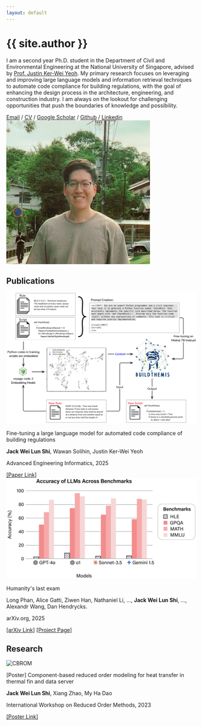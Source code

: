 ```yaml
---
layout: default
---
```


<div class="profile-header">
    <div class="profile-info">
        <h1>{{ site.author }}</h1>
        <p>I am a second year Ph.D. student in the Department of Civil and Environmental Engineering at the National University of Singapore, advised by <a href="https://scholar.google.com/citations?user=m9LF49sAAAAJ&hl=en" target="_blank" rel="noopener noreferrer">Prof. Justin Ker-Wei Yeoh</a>. My primary research focuses on leveraging and improving large language models and information retrieval techniques to automate code compliance for building regulations, with the goal of enhancing the design process in the architecture, engineering, and construction industry. I am always on the lookout for challenging opportunities that push the boundaries of knowledge and possibility. </p>
        <div class="profile-links">
            <a href="mailto:jackswl@u.nus.edu">Email</a> / 
            <a href="/assets/pdf/Jack_Resume_latest.pdf" target="_blank" rel="noopener noreferrer">CV</a> /
            <a href="https://scholar.google.com/citations?user=Pmr3ET4AAAAJ&hl=en" target="_blank" rel="noopener noreferrer">Google Scholar</a> / 
            <a href="https://github.com/jackswl" target="_blank" rel="noopener noreferrer">Github</a> /
            <a href="https://www.linkedin.com/in/jackswl/" target="_blank" rel="noopener noreferrer">Linkedin</a>
        </div>
    </div>
    <div class="profile-picture">
        <img src="/assets/images/profile.jpg" alt="Jack Wei Lun Shi">
    </div>
</div>

## Publications

<div class="publication">
    <div class="publication-image">
        <img src="/assets/images/pub_image3.png" alt="BuildThemis framework">
    </div>
    <div class="publication-info">
        <p class="title">Fine-tuning a large language model for automated code compliance of building regulations</p>
        <p class="authors"><strong>Jack Wei Lun Shi</strong>, Wawan Solihin, Justin Ker-Wei Yeoh</p>
        <p class="venue">Advanced Engineering Informatics, 2025</p>
        <div class="links">
            <a href="https://doi.org/10.1016/j.aei.2025.103676" target="_blank" rel="noopener noreferrer">[Paper Link]</a>
            <!-- <a href="#">[Project Page]</a> -->
            <!-- <a href="#">[Code]</a> -->
        </div>
    </div>
</div>

<div class="publication">
    <div class="publication-image">
        <img src="/assets/images/pub_image2.png" alt="Humanity's last exam">
    </div>
    <div class="publication-info">
        <p class="title">Humanity's last exam</p>
        <p class="authors">Long Phan, Alice Gatti, Ziwen Han, Nathaniel Li, ..., <strong>Jack Wei Lun Shi</strong>, ..., Alexandr Wang, Dan Hendrycks.</p>
        <p class="venue">arXiv.org, 2025</p>
        <div class="links">
            <a href="https://doi.org/10.48550/arXiv.2501.14249" target="_blank" rel="noopener noreferrer">[arXiv Link]</a>
            <a href="https://agi.safe.ai/" target="_blank" rel="noopener noreferrer">[Project Page]</a>
        </div>
    </div>
</div>

## Research

<div class="publication">
    <div class="publication-image">
        <img src="/assets/images/pub_image1.png" alt="CBROM">
    </div>
    <div class="publication-info">
        <p class="title">[Poster] Component-based reduced order modeling for heat transfer in thermal fin and data server</p>
        <p class="authors"><strong>Jack Wei Lun Shi</strong>, Xiang Zhao, My Ha Dao</p>
        <p class="venue">International Workshop on Reduced Order Methods, 2023</p>
        <div class="links">
            <a href="/assets/pdf/Poster_NUSIMS.pdf" target="_blank" rel="noopener noreferrer">[Poster Link]</a>
        </div>
    </div>
</div>